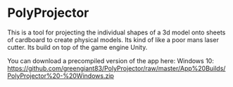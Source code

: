 # PolyProjector

This is a tool for projecting the individual shapes of a 3d model onto sheets of cardboard to create physical models. Its kind of like a poor mans laser cutter. Its build on top of the game engine Unity.

You can download a precompiled version of the app here:
Windows 10: https://github.com/greengiant83/PolyProjector/raw/master/App%20Builds/PolyProjector%20-%20Windows.zip


